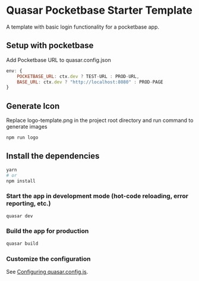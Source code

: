 # Quasar Pocketbase Starter Template

A template with basic login functionality for a pocketbase app.

## Setup with pocketbase

Add Pocketbase URL to quasar.config.json
```javascript
env: {
    POCKETBASE_URL: ctx.dev ? TEST-URL : PROD-URL,
    BASE_URL: ctx.dev ? "http://localhost:8080" : PROD-PAGE
}
```

## Generate Icon

Replace logo-template.png in the project root directory and run command to generate images
```bash
npm run logo
```

## Install the dependencies
```bash
yarn
# or
npm install
```

### Start the app in development mode (hot-code reloading, error reporting, etc.)
```bash
quasar dev
```


### Build the app for production
```bash
quasar build
```

### Customize the configuration
See [Configuring quasar.config.js](https://v2.quasar.dev/quasar-cli-webpack/quasar-config-js).
